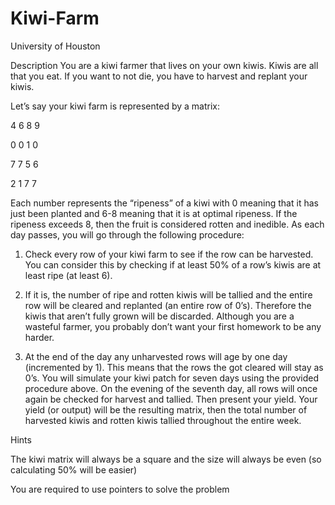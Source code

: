 # Kiwi-Farm
University of Houston

Description
  You are a kiwi farmer that lives on your own kiwis. Kiwis
  are all that you eat. If you want to not die, you have to
  harvest and replant your kiwis.

Let’s say your kiwi farm is represented by a matrix:

4 6 8 9

0 0 1 0

7 7 5 6

2 1 7 7

Each number represents the
“ripeness” of a kiwi with 0 meaning
that it has just been planted and 6-8
meaning that it is at optimal ripeness.
If the ripeness exceeds 8, then the
fruit is considered rotten and inedible.
As each day passes, you will go through the following
procedure:

1. Check every row of your kiwi farm to see if the row can
be harvested. You can consider this by checking if at
least 50% of a row’s kiwis are at least ripe (at least 6).

2. If it is, the number of ripe and rotten kiwis will be
tallied and the entire row will be cleared and replanted
(an entire row of 0’s). Therefore the kiwis that aren’t fully
grown will be discarded. Although you are a wasteful
farmer, you probably don’t want your first homework to
be any harder.

3. At the end of the day any unharvested rows will age
by one day (incremented by 1). This means that the rows
the got cleared will stay as 0’s.
You will simulate your kiwi patch for seven days using
the provided procedure above. On the evening of the
seventh day, all rows will once again be checked for
harvest and tallied. Then present your yield. Your yield
(or output) will be the resulting matrix, then the total
number of harvested kiwis and rotten kiwis tallied
throughout the entire week.

Hints

  The kiwi matrix will always be a square and the size will
always be even (so calculating 50% will be easier)

  You are required to use pointers to solve the problem
